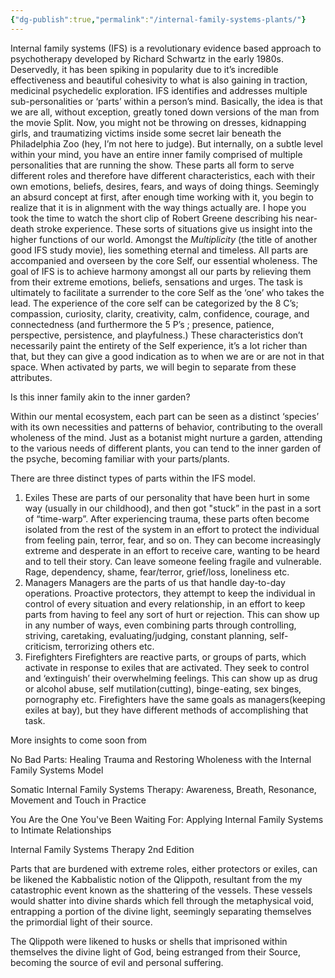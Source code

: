 ```yaml
---
{"dg-publish":true,"permalink":"/internal-family-systems-plants/"}
---
```


Internal family systems (IFS) is a revolutionary evidence based approach to psychotherapy developed by Richard Schwartz in the early 1980s. Deservedly, it has been spiking in popularity due to it’s incredible effectiveness and beautiful cohesivity to what is also gaining in traction, medicinal psychedelic exploration. IFS identifies and addresses multiple sub-personalities or ‘parts’ within a person’s mind. Basically, the idea is that we are all, without exception, greatly toned down versions of the man from the movie Split. Now, you might not be throwing on dresses, kidnapping girls, and traumatizing victims inside some secret lair beneath the Philadelphia Zoo (hey, I’m not here to judge). But internally, on a subtle level within your mind, you have an entire inner family comprised of multiple personalities that are running the show. These parts all form to serve different roles and therefore have different characteristics, each with their own emotions, beliefs, desires, fears, and ways of doing things. Seemingly an absurd concept at first, after enough time working with it, you begin to realize that it is in alignment with the way things actually are. I hope you took the time to watch the short clip of Robert Greene describing his near-death stroke experience. These sorts of situations give us insight into the higher functions of our world. Amongst the *Multiplicity* (the title of another good IFS study movie), lies something eternal and timeless. All parts are accompanied and overseen by the core Self, our essential wholeness. The goal of IFS is to achieve harmony amongst all our parts by relieving them from their extreme emotions, beliefs, sensations and urges. The task is ultimately to facilitate a surrender to the core Self as the ‘one’ who takes the lead. The experience of the core self can be categorized by the 8 C’s; compassion, curiosity, clarity, creativity, calm, confidence, courage, and connectedness (and furthermore the 5 P’s ; presence, patience, perspective, persistence, and playfulness.) These characteristics don’t necessarily paint the entirety of the Self experience, it’s a lot richer than that, but they can give a good indication as to when we are or are not in that space. When activated by parts, we will begin to separate from these attributes.

Is this inner family akin to the inner garden? 

Within our mental ecosystem, each part can be seen as a distinct ‘species’ with its own necessities and patterns of behavior, contributing to the overall wholeness of the mind. Just as a botanist might nurture a garden, attending to the various needs of different plants, you can tend to the inner garden of the psyche, becoming familiar with your parts/plants. 

There are three distinct types of parts within the IFS model.  

1. Exiles
These are parts of our personality that have been hurt in some way (usually in our childhood), and then got "stuck” in the past in a sort of “time-warp”. After experiencing trauma, these parts often become isolated from the rest of the system in an effort to protect the individual from feeling pain, terror, fear, and so on. They can become increasingly extreme and desperate in an effort to receive care, wanting to be heard and to tell their story. Can leave someone feeling fragile and vulnerable. Rage, dependency, shame, fear/terror, grief/loss, loneliness etc. 
2. Managers
Managers are the parts of us that handle day-to-day operations. Proactive protectors, they attempt to keep the individual in control of every situation and every relationship, in an effort to keep parts from having to feel any sort of hurt or rejection. This can show up in any number of ways, even combining parts through controlling, striving, caretaking, evaluating/judging, constant planning, self-criticism, terrorizing others etc.
3. Firefighters
Firefighters are reactive parts, or groups of parts, which activate in response to exiles that are activated. They seek to control and ‘extinguish’ their overwhelming feelings. This can show up as drug or alcohol abuse, self mutilation(cutting), binge-eating, sex binges, pornography etc. Firefighters have the same goals as managers(keeping exiles at bay), but they have different methods of accomplishing that task. 

More insights to come soon from

No Bad Parts: Healing Trauma and Restoring Wholeness with the Internal Family Systems Model

Somatic Internal Family Systems Therapy: Awareness, Breath, Resonance, Movement and Touch in Practice

You Are the One You've Been Waiting For: Applying Internal Family Systems to Intimate Relationships

Internal Family Systems Therapy 2nd Edition



Parts that are burdened with extreme roles, either protectors or exiles, can be likened the Kabbalistic notion of the Qlippoth, resultant from the my catastrophic event known as the shattering of the vessels. These vessels would shatter into divine shards which fell through the metaphysical void, entrapping a portion of the divine light, seemingly separating themselves the primordial light of their source.

The Qlippoth were likened to husks or shells that imprisoned within themselves the divine light of God, being estranged from their Source, becoming the source of evil and personal suffering. 
